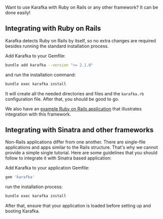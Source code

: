 Want to use Karafka with Ruby on Rails or any other framework? It can be done easily!

## Integrating with Ruby on Rails

Karafka detects Ruby on Rails by itself, so no extra changes are required besides running the standard installation process.

Add Karafka to your Gemfile:

```bash
bundle add karafka --version ">= 2.1.0"
```

and run the installation command:

```bash
bundle exec karafka install
```

It will create all the needed directories and files and the `karafka.rb` configuration file. After that, you should be good to go.

We also have an [example Ruby on Rails application](https://github.com/karafka/example-apps/tree/master/v2.1-rails) that illustrates integration with this framework.

## Integrating with Sinatra and other frameworks

Non-Rails applications differ from one another. There are single-file applications and apps similar to the Rails structure. That's why we cannot provide a simple single tutorial. Here are some guidelines that you should follow to integrate it with Sinatra based application:

Add Karafka to your application Gemfile:

```ruby
gem 'karafka'
```

run the installation process:

```bash
bundle exec karafka install
```

After that, ensure that your application is loaded before setting up and booting Karafka.
